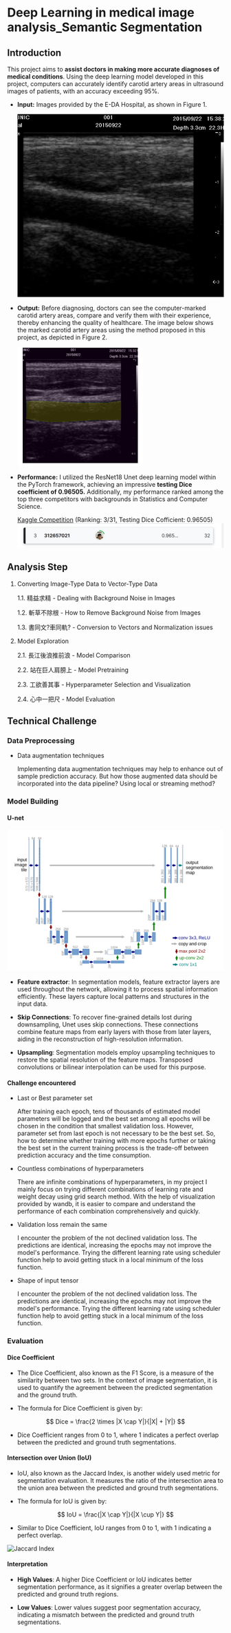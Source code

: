 # Deep Learning in medical image analysis_Semantic Segmentation

## Introduction

This project aims to **assist doctors in making more accurate diagnoses of medical conditions**. Using the deep learning model developed in this project, computers can accurately identify carotid artery areas in ultrasound images of patients, with an accuracy exceeding 95%.

- **Input:** Images provided by the E-DA Hospital, as shown in Figure 1.

   ![](/images/blood.bmp "Figure 1")


- **Output:** Before diagnosing, doctors can see the computer-marked carotid artery areas, compare and verify them with their experience, thereby enhancing the quality of healthcare. The image below shows the marked carotid artery areas using the method proposed in this project, as depicted in Figure 2.

   ![](/images/bloodMask.png "Figure 2")

- **Performance:** I utilized the ResNet18 Unet deep learning model within the PyTorch framework, achieving an impressive **testing Dice coefficient of 0.96505.** Additionally, my performance ranked among the top three competitors with backgrounds in Statistics and Computer Science.

   [Kaggle Competition](https://www.kaggle.com/competitions/mia-hw4/leaderboard) (Ranking: 3/31, Testing Dice Cofficient: 0.96505)
   ![](/images/rank.png "My Competition Ranking")

## Analysis Step

1. Converting Image-Type Data to Vector-Type Data

   1.1. 精益求精 - Dealing with Background Noise in Images
   
   1.2. 斬草不除根 - How to Remove Background Noise from Images
   
   1.3. 書同文?車同軌? - Conversion to Vectors and Normalization issues
   
2. Model Exploration
   
   2.1. 長江後浪推前浪 - Model Comparison
   
   2.2. 站在巨人肩膀上 - Model Pretraining
   
   2.3. 工欲善其事 - Hyperparameter Selection and Visualization
   
   2.4. 心中一把尺 - Model Evaluation


## Technical Challenge

### Data Preprocessing
- Data augmentation techniques

  Implementing data augmentation techniques may help to enhance out of sample prediction accuracy. But how those augmented data should be incorporated into the data pipeline? Using local or streaming method?

### Model Building

#### U-net

![](/images/UNET.png "UNET structure")

- **Feature extractor**: In segmentation models, feature extractor layers are used throughout the network, allowing it to process spatial information efficiently. These layers capture local patterns and structures in the input data.

- **Skip Connections**: To recover fine-grained details lost during downsampling, Unet uses skip connections. These connections combine feature maps from early layers with those from later layers, aiding in the reconstruction of high-resolution information.

- **Upsampling**: Segmentation models employ upsampling techniques to restore the spatial resolution of the feature maps. Transposed convolutions or bilinear interpolation can be used for this purpose.

#### Challenge encountered

- Last or Best parameter set

  After training each epoch, tens of thousands of estimated model parameters will be logged and the best set among all epochs will be chosen in the condition that smallest validation loss. However, parameter set from last epoch is not necessary to be the best set. So, how to determine whether training with more epochs further or taking the best set in the current training process is the trade-off between prediction accuracy and the time consumption.

- Countless combinations of hyperparameters

  There are infinite combinations of hyperparameters, in my project I mainly focus on trying different combinations of learning rate and weight decay using grid search method. With the help of visualization provided by wandb, it is easier to compare and understand the performance of each combination comprehensively and quickly.
  
- Validation loss remain the same

  I encounter the problem of the not declined validation loss. The predictions are identical, increasing the epochs may not improve the model's performance. Trying the different learning rate using scheduler function help to avoid getting stuck in a local minimum of the loss function. 

- Shape of input tensor 

  I encounter the problem of the not declined validation loss. The predictions are identical, increasing the epochs may not improve the model's performance. Trying the different learning rate using scheduler function help to avoid getting stuck in a local minimum of the loss function.
  
### Evaluation


#### Dice Coefficient

- The Dice Coefficient, also known as the F1 Score, is a measure of the similarity between two sets. In the context of image segmentation, it is used to quantify the agreement between the predicted segmentation and the ground truth.

- The formula for Dice Coefficient is given by:
  
$$ Dice = \frac{2 \times |X \cap Y|}{|X| + |Y|} $$
  
- Dice Coefficient ranges from 0 to 1, where 1 indicates a perfect overlap between the predicted and ground truth segmentations.

#### Intersection over Union (IoU)

- IoU, also known as the Jaccard Index, is another widely used metric for segmentation evaluation. It measures the ratio of the intersection area to the union area between the predicted and ground truth segmentations.

- The formula for IoU is given by:

$$ IoU = \frac{|X \cap Y|}{|X \cup Y|} $$

-  Similar to Dice Coefficient, IoU ranges from 0 to 1, with 1 indicating a perfect overlap.

![](https://www.mathworks.com/help/vision/ref/jaccard.png "Jaccard Index")

#### Interpretation

- **High Values**: A higher Dice Coefficient or IoU indicates better segmentation performance, as it signifies a greater overlap between the predicted and ground truth regions.

- **Low Values**: Lower values suggest poor segmentation accuracy, indicating a mismatch between the predicted and ground truth segmentations.
